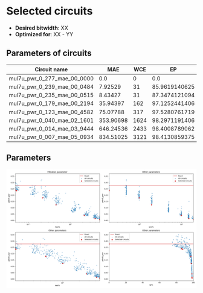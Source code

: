 
Selected circuits
===================
 - **Desired bitwidth**: XX
 - **Optimized for**: XX - YY


Parameters of circuits
----------------------------

| Circuit name | MAE | WCE | EP | MRE | Download |
| --- |  --- | --- | --- | --- | --- | 
| mul7u_pwr_0_277_mae_00_0000 | 0.0 | 0 | 0.0 | 0.0 |  [Verilog](mul7u_pwr_0_277_mae_00_0000.v) [C](mul7u_pwr_0_277_mae_00_0000.c) |
| mul7u_pwr_0_239_mae_00_0484 | 7.92529 | 31 | 85.9619140625 | 1.4075778168 |  [Verilog](mul7u_pwr_0_239_mae_00_0484.v) [C](mul7u_pwr_0_239_mae_00_0484.c) |
| mul7u_pwr_0_235_mae_00_0515 | 8.43427 | 31 | 87.3474121094 | 1.444038235 |  [Verilog](mul7u_pwr_0_235_mae_00_0515.v) [C](mul7u_pwr_0_235_mae_00_0515.c) |
| mul7u_pwr_0_179_mae_00_2194 | 35.94397 | 162 | 97.1252441406 | 4.9975491919 |  [Verilog](mul7u_pwr_0_179_mae_00_2194.v) [C](mul7u_pwr_0_179_mae_00_2194.c) |
| mul7u_pwr_0_123_mae_00_4582 | 75.07788 | 317 | 97.5280761719 | 10.1232678879 |  [Verilog](mul7u_pwr_0_123_mae_00_4582.v) [C](mul7u_pwr_0_123_mae_00_4582.c) |
| mul7u_pwr_0_040_mae_02_1601 | 353.90698 | 1624 | 98.2971191406 | 27.0751822321 |  [Verilog](mul7u_pwr_0_040_mae_02_1601.v) [C](mul7u_pwr_0_040_mae_02_1601.c) |
| mul7u_pwr_0_014_mae_03_9444 | 646.24536 | 2433 | 98.4008789062 | 41.2234942438 |  [Verilog](mul7u_pwr_0_014_mae_03_9444.v) [C](mul7u_pwr_0_014_mae_03_9444.c) |
| mul7u_pwr_0_007_mae_05_0934 | 834.51025 | 3121 | 98.4130859375 | 46.830856844 |  [Verilog](mul7u_pwr_0_007_mae_05_0934.v) [C](mul7u_pwr_0_007_mae_05_0934.c) |

Parameters
--------------
![Parameters figure](fig.png)
         